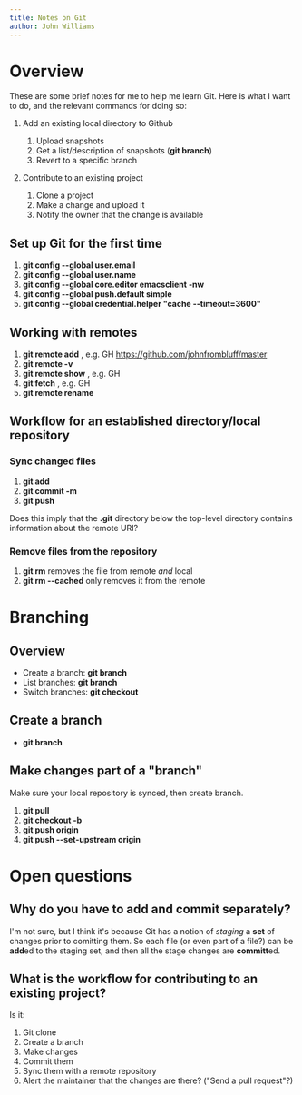 ```yaml
---
title: Notes on Git
author: John Williams
---
```


# Overview

These are some brief notes for me to help me learn Git.  Here is what
I want to do, and the relevant commands for doing so:

1. Add an existing local directory to Github
    1. Upload snapshots
    1. Get a list/description of snapshots (**git branch**)
    1. Revert to a specific branch

1. Contribute to an existing project
    1. Clone a project
	1. Make a change and upload it
	1. Notify the owner that the change is available

## Set up Git for the first time

1. **git config --global user.email** <email address>
1. **git config --global user.name** <name>
1. **git config --global core.editor emacsclient -nw** 
1. **git config --global push.default simple**
1. **git config --global credential.helper "cache --timeout=3600"**


## Working with remotes

1. **git remote add** <short name> <URI>, e.g. GH https://github.com/johnfrombluff/master
1. **git remote -v**
1. **git remote show** <remote>, e.g. GH
1. **git fetch** <remote>, e.g. GH
1. **git remote rename** <old name> <new name>

## Workflow for an established directory/local repository

### Sync changed files

1. **git add** <files>
1. **git commit -m** <message describing changes>
1. **git push**

Does this imply that the **.git** directory below the top-level directory
contains information about the remote URI?

### Remove files from the repository

1. **git rm** <file> removes the file from remote *and* local
1. **git rm --cached** <file> only removes it from the remote


# Branching

## Overview

- Create a branch: **git branch** <name>
- List branches:  **git branch**
- Switch branches: **git checkout**

## Create a branch
- **git branch** <branch name>

## Make changes part of a "branch"

Make sure your local repository is synced, then create branch.

1. **git pull**
1. **git checkout -b** <new branch name>
1. **git push origin** <new branch name>
1. **git push --set-upstream origin** <W2S-Panter>

# Open questions

## Why do you have to add and commit separately?
I'm not sure, but I think it's because Git has a notion of *staging* a
**set** of changes prior to comitting them. So each file (or even part
of a file?) can be **add**ed to the staging set, and then all the
stage changes are **committ**ed.

## What is the workflow for contributing to an existing project?

Is it: 

1. Git clone
1. Create a branch
1. Make changes
1. Commit them
1. Sync them with a remote repository
1. Alert the maintainer that the changes are there? ("Send a pull request"?)


